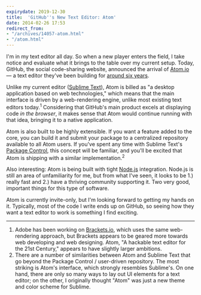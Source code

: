 ```yaml
---
expirydate: 2019-12-30
title:  'GitHub''s New Text Editor: Atom'
date: 2014-02-26 17:53
redirect_from:
- "/archives/14057-atom.html"
- "/atom.html"
---
```



I'm in my text editor all day. So when a new player enters the field, I take notice and evaluate what it brings to the table over my current setup. Today, GitHub, the social code-sharing website, announced the arrival of [Atom.io](http://atom.io) &mdash; a text editor they've been building for [around six years](https://twitter.com/defunkt/status/438791340222971904).

Unlike my current editor ([Sublime Text](http://sublimetext.com)), Atom is billed as "a desktop application based on web technologies," which means that the main interface is driven by a web-rendering engine, unlike most existing text editors today.<sup>1</sup> Considering that GitHub's main product excels at displaying code _in the browser_, it makes sense that Atom would continue running with that idea, bringing it to a native application.

Atom is also built to be highly extensible. If you want a feature added to the core, you can build it and submit your package to a centralized repository available to all Atom users. If you've spent any time with Sublime Text's [Package Control](https://sublime.wbond.net), this concept will be familiar, and you'll be excited that Atom is shipping with a similar implementation.<sup>2</sup>

Also interesting: Atom is being built with tight [Node.js](http://nodejs.org) integration. Node.js is still an area of unfamiliarity for me, but from what I've seen, it looks to be 1.) really fast and 2.) have a thriving community supporting it. Two very good, important things for this type of software.

Atom is currently invite-only, but I'm looking forward to getting my hands on it. Typically, most of the code I write ends up on GitHub, so seeing how they want a text editor to work is something I find exciting.

---

1. Adobe has been working on [Brackets.io](http://brackets.io), which uses the same web-rendering approach, but Brackets appears to be geared more towards web developing and web designing. Atom, "A hackable text editor for the 21st Century," appears to have slightly larger ambitions.
2. There are a number of similarities between Atom and Sublime Text that go beyond the Package Control / user-driven repository. The most striking is Atom's interface, which strongly resembles Sublime's. On one hand, there are only so many ways to lay out UI elements for a text editor; on the other, I originally thought "Atom" was just a new theme and color scheme for Sublime.
